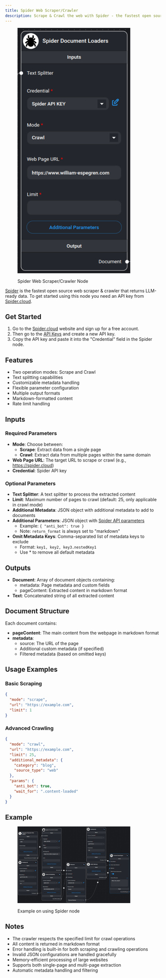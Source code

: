 ```yaml
---
title: Spider Web Scraper/Crawler
description: Scrape & Crawl the web with Spider - the fastest open source web scraper & crawler.
---
```



<figure><img src="/assets/spider.png" alt="Spider Node" width="365"><figcaption><p>Spider Web Scraper/Crawler Node</p></figcaption></figure>

[Spider](https://spider.cloud/?ref=flowise) is the fastest open source web scraper & crawler that returns LLM-ready data. To get started using this node you need an API key from [Spider.cloud](https://spider.cloud/?ref=flowise).

## Get Started

1. Go to the [Spider.cloud](https://spider.cloud/?ref=flowise) website and sign up for a free account.
2. Then go to the [API Keys](https://spider.cloud/api-keys) and create a new API key.
3. Copy the API key and paste it into the "Credential" field in the Spider node.

## Features
- Two operation modes: Scrape and Crawl
- Text splitting capabilities
- Customizable metadata handling
- Flexible parameter configuration
- Multiple output formats
- Markdown-formatted content
- Rate limit handling

## Inputs

### Required Parameters
- **Mode**: Choose between:
  - **Scrape**: Extract data from a single page
  - **Crawl**: Extract data from multiple pages within the same domain
- **Web Page URL**: The target URL to scrape or crawl (e.g., https://spider.cloud)
- **Credential**: Spider API key

### Optional Parameters
- **Text Splitter**: A text splitter to process the extracted content
- **Limit**: Maximum number of pages to crawl (default: 25, only applicable in crawl mode)
- **Additional Metadata**: JSON object with additional metadata to add to documents
- **Additional Parameters**: JSON object with [Spider API parameters](https://spider.cloud/docs/api)
  - Example: `{ "anti_bot": true }`
  - Note: `return_format` is always set to "markdown"
- **Omit Metadata Keys**: Comma-separated list of metadata keys to exclude
  - Format: `key1, key2, key3.nestedKey1`
  - Use * to remove all default metadata

## Outputs

- **Document**: Array of document objects containing:
  - metadata: Page metadata and custom fields
  - pageContent: Extracted content in markdown format
- **Text**: Concatenated string of all extracted content

## Document Structure
Each document contains:
- **pageContent**: The main content from the webpage in markdown format
- **metadata**:
  - source: The URL of the page
  - Additional custom metadata (if specified)
  - Filtered metadata (based on omitted keys)

## Usage Examples

### Basic Scraping
```json
{
  "mode": "scrape",
  "url": "https://example.com",
  "limit": 1
}
```

### Advanced Crawling
```json
{
  "mode": "crawl",
  "url": "https://example.com",
  "limit": 25,
  "additional_metadata": {
    "category": "blog",
    "source_type": "web"
  },
  "params": {
    "anti_bot": true,
    "wait_for": ".content-loaded"
  }
}
```

## Example

<figure><img src="/assets/spider_example_usage.png" alt="Example on using spider node" width="365"><figcaption><p>Example on using Spider node</p></figcaption></figure>

## Notes
- The crawler respects the specified limit for crawl operations
- All content is returned in markdown format
- Error handling is built-in for both scraping and crawling operations
- Invalid JSON configurations are handled gracefully
- Memory-efficient processing of large websites
- Supports both single-page and multi-page extraction
- Automatic metadata handling and filtering
